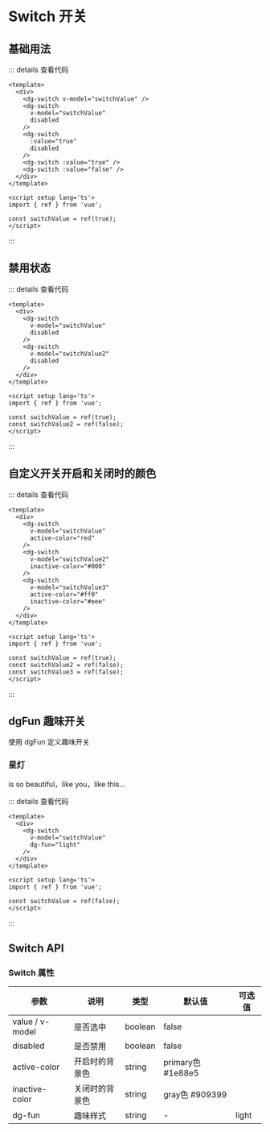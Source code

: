 # Switch 开关

## 基础用法

<div class="example">
  <basic />
</div>

::: details 查看代码

```vue
<template>
  <div>
    <dg-switch v-model="switchValue" />
    <dg-switch
      v-model="switchValue"
      disabled
    />
    <dg-switch
      :value="true"
      disabled
    />
    <dg-switch :value="true" />
    <dg-switch :value="false" />
  </div>
</template>

<script setup lang='ts'>
import { ref } from 'vue';

const switchValue = ref(true);
</script>
```

:::

## 禁用状态

<div class="example">
  <disabled />
</div>

::: details 查看代码

```vue
<template>
  <div>
    <dg-switch
      v-model="switchValue"
      disabled
    />
    <dg-switch
      v-model="switchValue2"
      disabled
    />
  </div>
</template>

<script setup lang='ts'>
import { ref } from 'vue';

const switchValue = ref(true);
const switchValue2 = ref(false);
</script>
```

:::


## 自定义开关开启和关闭时的颜色

<div class="example">
  <color />
</div>

::: details 查看代码

```vue
<template>
  <div>
    <dg-switch
      v-model="switchValue"
      active-color="red"
    />
    <dg-switch
      v-model="switchValue2"
      inactive-color="#000"
    />
    <dg-switch
      v-model="switchValue3"
      active-color="#ff0"
      inactive-color="#eee"
    />
  </div>
</template>

<script setup lang='ts'>
import { ref } from 'vue';

const switchValue = ref(true);
const switchValue2 = ref(false);
const switchValue3 = ref(false);
</script>
```

:::

## dgFun 趣味开关

使用 dgFun 定义趣味开关

### 星灯

is so beautiful，like you，like this...

<div class="example">
  <light />
</div>

::: details 查看代码

```vue
<template>
  <div>
    <dg-switch
      v-model="switchValue"
      dg-fun="light"
    />
  </div>
</template>

<script setup lang='ts'>
import { ref } from 'vue';

const switchValue = ref(false);
</script>
```

:::

## Switch API

### Switch 属性

| 参数 | 说明 | 类型 | 默认值 |  可选值 |
| --- | --- | --- | --- | --- |
| value / v-model | 是否选中 | boolean | false |  |
| disabled | 是否禁用 | boolean | false | |
| active-color | 开启时的背景色 | string |  primary色 #1e88e5 | |
| inactive-color | 关闭时的背景色 | string | gray色   #909399 | |
| dg-fun | 趣味样式 | string | - | light |


<script setup>
import basic from './switch/basic.vue';
import disabled from './switch/disabled.vue';
import color from './switch/color.vue';
import light from './switch/light.vue';
</script>

